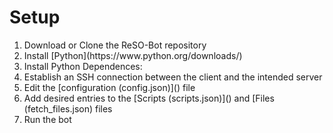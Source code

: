 # Setup

<ol>
  <li>Download or Clone the ReSO-Bot repository </li>
  <li>Install [Python](https://www.python.org/downloads/) </li>
  <li>Install Python Dependences: </li>
  <li>Establish an SSH connection between the client and the intended server </li>
  <li>Edit the [configuration (config.json)]() file </li>
  <li>Add desired entries to the [Scripts (scripts.json)]() and [Files (fetch_files.json) files </li>
  <li>Run the bot </li>
</ol>
